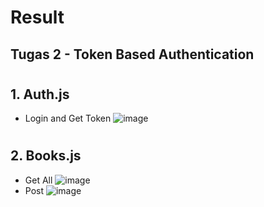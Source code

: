 # Result

## Tugas 2 - Token Based Authentication

#

## 1. Auth.js

- Login and Get Token
  ![image](https://user-images.githubusercontent.com/45682334/146008952-1b1295a8-d76e-4909-a325-68652490fe3c.png)

#

## 2. Books.js

- Get All
  ![image](https://user-images.githubusercontent.com/45682334/146008970-07ac19db-8652-4f96-b399-1aac124918f4.png)
- Post 
  ![image](https://user-images.githubusercontent.com/45682334/146008965-2660da33-c211-42e7-aa86-9ff6f4dec7b2.png)